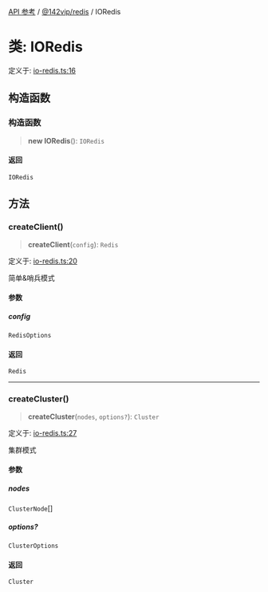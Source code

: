 [API 参考](../wiki/Home) / [@142vip/redis](../wiki/@142vip.redis) / IORedis

# 类: IORedis

定义于: [io-redis.ts:16](https://github.com/142vip/core-x/blob/5281e59d2cdd2de59e1ea761d17ed7fe118d1e60/packages/redis/src/io-redis.ts#L16)

## 构造函数

### 构造函数

> **new IORedis**(): `IORedis`

#### 返回

`IORedis`

## 方法

### createClient()

> **createClient**(`config`): `Redis`

定义于: [io-redis.ts:20](https://github.com/142vip/core-x/blob/5281e59d2cdd2de59e1ea761d17ed7fe118d1e60/packages/redis/src/io-redis.ts#L20)

简单&哨兵模式

#### 参数

##### config

`RedisOptions`

#### 返回

`Redis`

***

### createCluster()

> **createCluster**(`nodes`, `options?`): `Cluster`

定义于: [io-redis.ts:27](https://github.com/142vip/core-x/blob/5281e59d2cdd2de59e1ea761d17ed7fe118d1e60/packages/redis/src/io-redis.ts#L27)

集群模式

#### 参数

##### nodes

`ClusterNode`\[]

##### options?

`ClusterOptions`

#### 返回

`Cluster`
